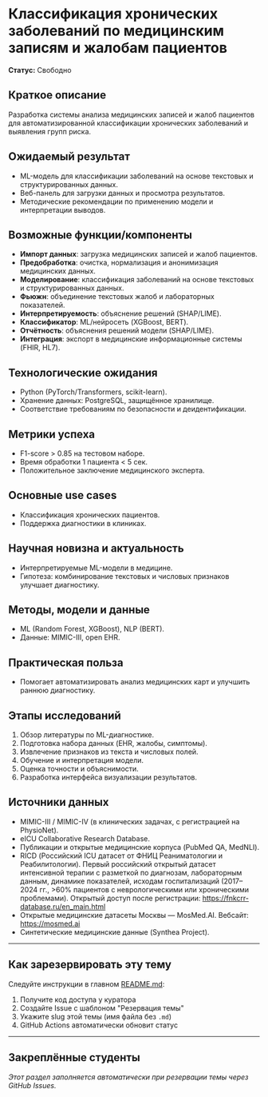 # Классификация хронических заболеваний по медицинским записям и жалобам пациентов

**Статус:** Свободно

## Краткое описание
Разработка системы анализа медицинских записей и жалоб пациентов для автоматизированной классификации хронических заболеваний и выявления групп риска.

## Ожидаемый результат

- ML-модель для классификации заболеваний на основе текстовых и структурированных данных.
- Веб-панель для загрузки данных и просмотра результатов.
- Методические рекомендации по применению модели и интерпретации выводов.

## Возможные функции/компоненты

- **Импорт данных**: загрузка медицинских записей и жалоб пациентов.
- **Предобработка**: очистка, нормализация и анонимизация медицинских данных.
- **Моделирование**: классификация заболеваний на основе текстовых и структурированных данных.
- **Фьюжн**: объединение текстовых жалоб и лабораторных показателей.
- **Интерпретируемость**: объяснение решений (SHAP/LIME).
- **Классификатор**: ML/нейросеть (XGBoost, BERT).
- **Отчётность**: объяснения решений модели (SHAP/LIME).
- **Интеграция**: экспорт в медицинские информационные системы (FHIR, HL7).

## Технологические ожидания

- Python (PyTorch/Transformers, scikit-learn).
- Хранение данных: PostgreSQL, защищённое хранилище.
- Соответствие требованиям по безопасности и деидентификации.

## Метрики успеха

- F1-score > 0.85 на тестовом наборе.
- Время обработки 1 пациента < 5 сек.
- Положительное заключение медицинского эксперта.

## Основные use cases

- Классификация хронических пациентов.
- Поддержка диагностики в клиниках.

## Научная новизна и актуальность

- Интерпретируемые ML-модели в медицине.
- Гипотеза: комбинирование текстовых и числовых признаков улучшает диагностику.

## Методы, модели и данные

- ML (Random Forest, XGBoost), NLP (BERT).
- Данные: MIMIC-III, open EHR.

## Практическая польза

- Помогает автоматизировать анализ медицинских карт и улучшить раннюю диагностику.

## Этапы исследований

1. Обзор литературы по ML-диагностике.
2. Подготовка набора данных (EHR, жалобы, симптомы).
3. Извлечение признаков из текста и числовых полей.
4. Обучение и интерпретация модели.
5. Оценка точности и объяснимости.
6. Разработка интерфейса визуализации результатов.

## Источники данных
- MIMIC-III / MIMIC-IV (в клинических задачах, с регистрацией на PhysioNet).
- eICU Collaborative Research Database.
- Публикации и открытые медицинские корпуса (PubMed QA, MedNLI).
- RICD (Российский ICU датасет от ФНИЦ Реаниматологии и Реабилитологии). Первый российский открытый датасет интенсивной терапии с разметкой по диагнозам, лабораторным данным, динамике показателей, исходам госпитализаций (2017–2024 гг., >60% пациентов с неврологическими или хроническими проблемами). Открытый доступ после регистрации: https://fnkcrr-database.ru/en_main.html
- Открытые медицинские датасеты Москвы — MosMed.AI. Вебсайт: https://mosmed.ai
- Синтетические медицинские данные (Synthea Project).

---

## Как зарезервировать эту тему

Следуйте инструкции в главном [README.md](../../README.md#-как-зарезервировать-тему):
1. Получите код доступа у куратора
2. Создайте Issue с шаблоном "Резервация темы"
3. Укажите slug этой темы (имя файла без `.md`)
4. GitHub Actions автоматически обновит статус

---

## Закреплённые студенты

_Этот раздел заполняется автоматически при резервации темы через GitHub Issues._

